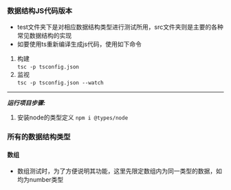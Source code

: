 ### 数据结构JS代码版本  
* test文件夹下是对相应数据结构类型进行测试所用，src文件夹则是主要的各种常见数据结构的实现  
* 如要使用ts重新编译生成js代码，使用如下命令
1. 构建  
`tsc -p tsconfig.json`
2. 监视  
`tsc -p tsconfig.json --watch`

---

***运行项目步骤:***  
1. 安装node的类型定义
`npm i @types/node`


### 所有的数据结构类型

#### 数组  
* 数组测试时，为了方便说明其功能，这里先限定数组内为同一类型的数据，如均为number类型


